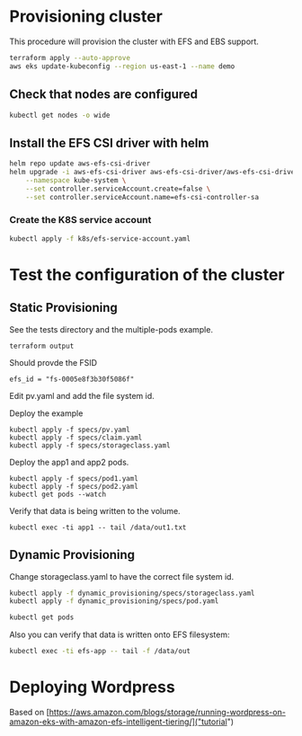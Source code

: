 # Provisioning cluster

This procedure will provision the cluster with EFS and EBS support. 
```sh
terraform apply --auto-approve
aws eks update-kubeconfig --region us-east-1 --name demo
```
## Check that nodes are configured
```sh
kubectl get nodes -o wide
```

## Install the EFS CSI driver with helm
```sh
helm repo update aws-efs-csi-driver
helm upgrade -i aws-efs-csi-driver aws-efs-csi-driver/aws-efs-csi-driver \
    --namespace kube-system \
    --set controller.serviceAccount.create=false \
    --set controller.serviceAccount.name=efs-csi-controller-sa
```

### Create the K8S service account

```sh
kubectl apply -f k8s/efs-service-account.yaml
```

# Test the configuration of the cluster

## Static Provisioning
See the tests directory and the multiple-pods example.

```ssh
terraform output
```
Should provde the FSID
```
efs_id = "fs-0005e8f3b30f5086f"
```

Edit pv.yaml and add the file system id.

Deploy the example

```
kubectl apply -f specs/pv.yaml
kubectl apply -f specs/claim.yaml
kubectl apply -f specs/storageclass.yaml
```

Deploy the app1 and app2 pods. 
```
kubectl apply -f specs/pod1.yaml
kubectl apply -f specs/pod2.yaml
kubectl get pods --watch
```

Verify that data is being written to the volume.
```
kubectl exec -ti app1 -- tail /data/out1.txt
```

## Dynamic Provisioning
Change storageclass.yaml to have the correct file system id.

```sh
kubectl apply -f dynamic_provisioning/specs/storageclass.yaml
kubectl apply -f dynamic_provisioning/specs/pod.yaml
```

```sh
kubectl get pods
```

Also you can verify that data is written onto EFS filesystem:

```sh
kubectl exec -ti efs-app -- tail -f /data/out
```

# Deploying Wordpress
Based on [https://aws.amazon.com/blogs/storage/running-wordpress-on-amazon-eks-with-amazon-efs-intelligent-tiering/]("tutorial")
